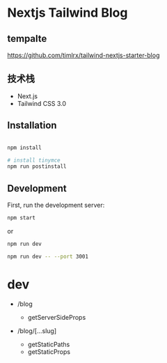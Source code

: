 # Nextjs Tailwind Blog

## tempalte

https://github.com/timlrx/tailwind-nextjs-starter-blog

## 技术栈

- Next.js
- Tailwind CSS 3.0

## Installation

```bash

npm install
```

```bash
# install tinymce
npm run postinstall
```

## Development

First, run the development server:

```bash
npm start
```

or

```bash
npm run dev

npm run dev -- --port 3001
```

# dev

- /blog

  - getServerSideProps

- /blog/[...slug]
  - getStaticPaths
  - getStaticProps
